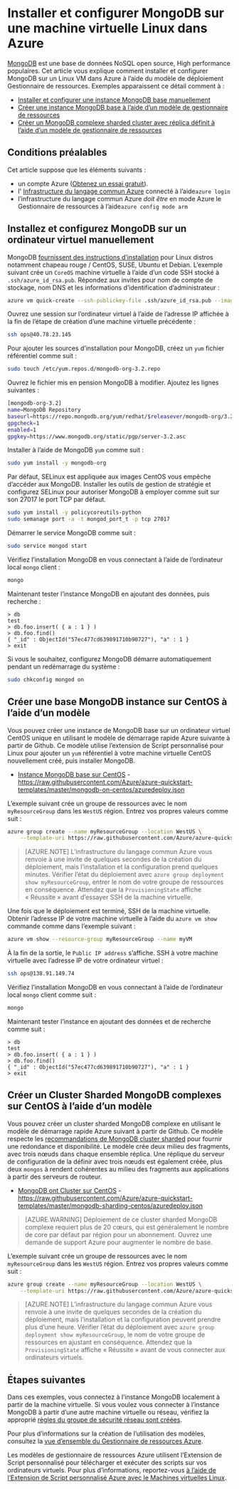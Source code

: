 <properties
   pageTitle="Installer MongoDB sur une machine virtuelle Linux | Microsoft Azure"
   description="Découvrez comment installer et configurer MongoDB sur une machine virtuelle Linux dans Azure à l’aide du modèle de déploiement Gestionnaire de ressources."
   services="virtual-machines-linux"
   documentationCenter=""
   authors="iainfoulds"
   manager="timlt"
   editor=""/>

<tags
   ms.service="virtual-machines-linux"
   ms.devlang="na"
   ms.topic="article"
   ms.tgt_pltfrm="vm-linux"
   ms.workload="infrastructure"
   ms.date="09/29/2016"
   ms.author="iainfou"/>

# <a name="install-and-configure-mongodb-on-a-linux-vm-in-azure"></a>Installer et configurer MongoDB sur une machine virtuelle Linux dans Azure
[MongoDB](http://www.mongodb.org) est une base de données NoSQL open source, High performance populaires. Cet article vous explique comment installer et configurer MongoDB sur un Linux VM dans Azure à l’aide du modèle de déploiement Gestionnaire de ressources. Exemples apparaissent ce détail comment à :

- [Installer et configurer une instance MongoDB base manuellement](#manually-install-and-configure-mongodb-on-a-vm)
- [Créer une instance MongoDB base à l’aide d’un modèle de gestionnaire de ressources](#create-basic-mongodb-instance-on-centos-using-a-template)
- [Créer un MongoDB complexe sharded cluster avec réplica définit à l’aide d’un modèle de gestionnaire de ressources](#create-a-complex-mongodb-sharded-cluster-on-centos-using-a-template)


## <a name="prerequisites"></a>Conditions préalables
Cet article suppose que les éléments suivants :

- un compte Azure ([Obtenez un essai gratuit](https://azure.microsoft.com/pricing/free-trial/)).
- l' [Infrastructure du langage commun Azure](../xplat-cli-install.md) connecté à l’aide`azure login`
- l’infrastructure du langage commun Azure *doit être* en mode Azure le Gestionnaire de ressources à l’aide`azure config mode arm`


## <a name="manually-install-and-configure-mongodb-on-a-vm"></a>Installez et configurez MongoDB sur un ordinateur virtuel manuellement
MongoDB [fournissent des instructions d’installation](https://docs.mongodb.com/manual/administration/install-on-linux/) pour Linux distros notamment chapeau rouge / CentOS, SUSE, Ubuntu et Debian. L’exemple suivant crée un `CoreOS` machine virtuelle à l’aide d’un code SSH stocké à `.ssh/azure_id_rsa.pub`. Répondez aux invites pour nom de compte de stockage, nom DNS et les informations d’identification d’administrateur :

```bash
azure vm quick-create --ssh-publickey-file .ssh/azure_id_rsa.pub --image-urn CentOS
```

Ouvrez une session sur l’ordinateur virtuel à l’aide de l’adresse IP affichée à la fin de l’étape de création d’une machine virtuelle précédente :

```bash
ssh ops@40.78.23.145
```

Pour ajouter les sources d’installation pour MongoDB, créez un `yum` fichier référentiel comme suit :

```bash
sudo touch /etc/yum.repos.d/mongodb-org-3.2.repo
```

Ouvrez le fichier mis en pension MongoDB à modifier. Ajoutez les lignes suivantes :

```bash
[mongodb-org-3.2]
name=MongoDB Repository
baseurl=https://repo.mongodb.org/yum/redhat/$releasever/mongodb-org/3.2/x86_64/
gpgcheck=1
enabled=1
gpgkey=https://www.mongodb.org/static/pgp/server-3.2.asc
```

Installer à l’aide de MongoDB `yum` comme suit :

```bash
sudo yum install -y mongodb-org
```

Par défaut, SELinux est appliquée aux images CentOS vous empêche d’accéder aux MongoDB. Installer les outils de gestion de stratégie et configurez SELinux pour autoriser MongoDB à employer comme suit sur son 27017 le port TCP par défaut. 

```bash
sudo yum install -y policycoreutils-python
sudo semanage port -a -t mongod_port_t -p tcp 27017
```

Démarrer le service MongoDB comme suit :

```bash
sudo service mongod start
```

Vérifiez l’installation MongoDB en vous connectant à l’aide de l’ordinateur local `mongo` client :

```bash
mongo
```

Maintenant tester l’instance MongoDB en ajoutant des données, puis recherche :

```
> db
test
> db.foo.insert( { a : 1 } )  
> db.foo.find()  
{ "_id" : ObjectId("57ec477cd639891710b90727"), "a" : 1 }
> exit
```

Si vous le souhaitez, configurez MongoDB démarre automatiquement pendant un redémarrage du système :

```bash
sudo chkconfig mongod on
```


## <a name="create-basic-mongodb-instance-on-centos-using-a-template"></a>Créer une base MongoDB instance sur CentOS à l’aide d’un modèle
Vous pouvez créer une instance de MongoDB base sur un ordinateur virtuel CentOS unique en utilisant le modèle de démarrage rapide Azure suivante à partir de Github. Ce modèle utilise l’extension de Script personnalisé pour Linux pour ajouter un `yum` référentiel à votre machine virtuelle CentOS nouvellement créé, puis installer MongoDB.

- [Instance MongoDB base sur CentOS](https://github.com/Azure/azure-quickstart-templates/tree/master/mongodb-on-centos) - https://raw.githubusercontent.com/Azure/azure-quickstart-templates/master/mongodb-on-centos/azuredeploy.json

L’exemple suivant crée un groupe de ressources avec le nom `myResourceGroup` dans les `WestUS` région. Entrez vos propres valeurs comme suit :

```bash
azure group create --name myResourceGroup --location WestUS \
    --template-uri https://raw.githubusercontent.com/Azure/azure-quickstart-templates/master/mongodb-on-centos/azuredeploy.json
```

> [AZURE.NOTE] L’infrastructure du langage commun Azure vous renvoie à une invite de quelques secondes de la création du déploiement, mais l’installation et la configuration prend quelques minutes. Vérifier l’état du déploiement avec `azure group deployment show myResourceGroup`, entrer le nom de votre groupe de ressources en conséquence. Attendez que la `ProvisioningState` affiche « Réussite » avant d’essayer SSH de la machine virtuelle.

Une fois que le déploiement est terminé, SSH de la machine virtuelle. Obtenir l’adresse IP de votre machine virtuelle à l’aide du `azure vm show` commande comme dans l’exemple suivant :

```bash
azure vm show --resource-group myResourceGroup --name myVM
```

À la fin de la sortie, le `Public IP address` s’affiche. SSH à votre machine virtuelle avec l’adresse IP de votre ordinateur virtuel :

```bash
ssh ops@138.91.149.74
```

Vérifiez l’installation MongoDB en vous connectant à l’aide de l’ordinateur local `mongo` client comme suit :

```bash
mongo
```

Maintenant tester l’instance en ajoutant des données et de recherche comme suit :

```
> db
test
> db.foo.insert( { a : 1 } )  
> db.foo.find()  
{ "_id" : ObjectId("57ec477cd639891710b90727"), "a" : 1 }
> exit
```


## <a name="create-a-complex-mongodb-sharded-cluster-on-centos-using-a-template"></a>Créer un Cluster Sharded MongoDB complexes sur CentOS à l’aide d’un modèle
Vous pouvez créer un cluster sharded MongoDB complexe en utilisant le modèle de démarrage rapide Azure suivant à partir de Github. Ce modèle respecte les [recommandations de MongoDB cluster sharded](https://docs.mongodb.com/manual/core/sharded-cluster-components/) pour fournir une redondance et disponibilité. Le modèle crée deux milieu des fragments, avec trois nœuds dans chaque ensemble réplica. Une réplique du serveur de configuration de la définir avec trois nœuds est également créée, plus deux `mongos` à rendent cohérentes au milieu des fragments aux applications à partir des serveurs de routeur.

- [MongoDB ont Cluster sur CentOS](https://github.com/Azure/azure-quickstart-templates/tree/master/mongodb-sharding-centos) - https://raw.githubusercontent.com/Azure/azure-quickstart-templates/master/mongodb-sharding-centos/azuredeploy.json

> [AZURE.WARNING] Déploiement de ce cluster sharded MongoDB complexe requiert plus de 20 cœurs, qui est généralement le nombre de core par défaut par région pour un abonnement. Ouvrez une demande de support Azure pour augmenter le nombre de base.

L’exemple suivant crée un groupe de ressources avec le nom `myResourceGroup` dans les `WestUS` région. Entrez vos propres valeurs comme suit :

```bash
azure group create --name myResourceGroup --location WestUS \
    --template-uri https://raw.githubusercontent.com/Azure/azure-quickstart-templates/master/mongodb-sharding-centos/azuredeploy.json
```

> [AZURE.NOTE] L’infrastructure du langage commun Azure vous renvoie à une invite de quelques secondes de la création du déploiement, mais l’installation et la configuration peuvent prendre plus d’une heure. Vérifier l’état du déploiement avec `azure group deployment show myResourceGroup`, le nom de votre groupe de ressources en ajustant en conséquence. Attendez que la `ProvisioningState` affiche « Réussite » avant de vous connecter aux ordinateurs virtuels.


## <a name="next-steps"></a>Étapes suivantes
Dans ces exemples, vous connectez à l’instance MongoDB localement à partir de la machine virtuelle. Si vous voulez vous connecter à l’instance MongoDB à partir d’une autre machine virtuelle ou réseau, vérifiez la approprié [règles du groupe de sécurité réseau sont créées](virtual-machines-linux-nsg-quickstart.md).

Pour plus d’informations sur la création de l’utilisation des modèles, consultez la [vue d’ensemble du Gestionnaire de ressources Azure](../azure-resource-manager/resource-group-overview.md).

Les modèles de gestionnaire de ressources Azure utilisent l’Extension de Script personnalisé pour télécharger et exécuter des scripts sur vos ordinateurs virtuels. Pour plus d’informations, reportez-vous [à l’aide de l’Extension de Script personnalisé Azure avec le Machines virtuelles Linux](virtual-machines-linux-extensions-customscript.md).